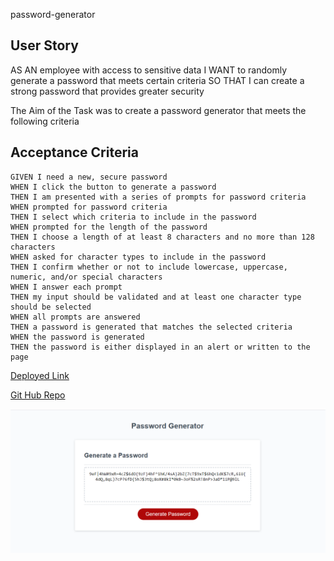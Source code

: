 password-generator
## User Story


AS AN employee with access to sensitive data
I WANT to randomly generate a password that meets certain criteria
SO THAT I can create a strong password that provides greater security

The Aim of the Task was to create a password generator that meets the following criteria 


## Acceptance Criteria

```
GIVEN I need a new, secure password
WHEN I click the button to generate a password
THEN I am presented with a series of prompts for password criteria
WHEN prompted for password criteria
THEN I select which criteria to include in the password
WHEN prompted for the length of the password
THEN I choose a length of at least 8 characters and no more than 128 characters
WHEN asked for character types to include in the password
THEN I confirm whether or not to include lowercase, uppercase, numeric, and/or special characters
WHEN I answer each prompt
THEN my input should be validated and at least one character type should be selected
WHEN all prompts are answered
THEN a password is generated that matches the selected criteria
WHEN the password is generated
THEN the password is either displayed in an alert or written to the page

```

[Deployed Link](https://neo1coder.github.io/password-generator/)

[Git Hub Repo](https://github.com/Neo1Coder/password-generator)

![website image](./assets/images/password2.png)

